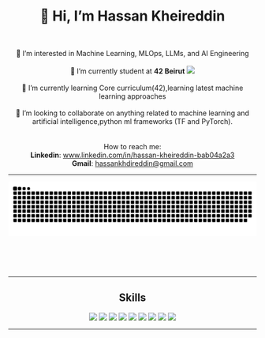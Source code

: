 <h1 align="center"> 👋 Hi, I’m Hassan Kheireddin</h1>
<br>

<div align="center">
  
 👀 I’m interested in Machine Learning, MLOps, LLMs, and AI Engineering<br><br>
 🔭 I’m currently student at **42 Beirut** <img src="https://img.shields.io/badge/%20 Beirut-000000?style=for-the-badge&logo=42&logoColor=white" /><br><br>
 🌱 I’m currently learning Core curriculum(42),learning latest machine learning approaches<br><br>
 💞️ I’m looking to collaborate on anything related to machine learning and artificial intelligence,python ml frameworks (TF and PyTorch).<br>
 <br><br>
How to reach me:
<br>
**Linkedin**: www.linkedin.com/in/hassan-kheireddin-bab04a2a3<br>
**Gmail**: hassankhdireddin@gmail.com

<hr/>

<div align="center">
 
  <img alt="snake eating my contributions" src="https://raw.githubusercontent.com/salesp07/salesp07/output/github-contribution-grid-snake.svg" />
  
  <br/><br/><br/>
</div>

<hr/>

<div align=center>
<h2>Skills</h2>
 <img src="https://img.shields.io/badge/Amazon_AWS-FF9900?style=for-the-badge&logo=amazonaws&logoColor=white" />
  <!--<img src="https://img.shields.io/badge/VirtualBox-21416b?style=for-the-badge&logo=VirtualBox&logoColor=white" /> -->
 <img width=90 src="https://img.shields.io/badge/Linux-FCC624?style=for-the-badge&logo=linux&logoColor=black" />
 <img src="https://img.shields.io/badge/Debian-A81D33?style=for-the-badge&logo=debian&logoColor=white" />
 <img src="https://img.shields.io/badge/powershell-5391FE?style=for-the-badge&logo=powershell&logoColor=white" />
 <img src="https://img.shields.io/badge/GIT-E44C30?style=for-the-badge&logo=git&logoColor=white" />
 <img src="https://img.shields.io/badge/HTML5-E34F26?style=for-the-badge&logo=html5&logoColor=white" />
 <img src="https://img.shields.io/badge/C-00599C?style=for-the-badge&logo=c&logoColor=white" />
 <img src="https://img.shields.io/badge/C%2B%2B-00599C?style=for-the-badge&logo=c%2B%2B&logoColor=white" />
 <img src="https://img.shields.io/badge/Python-FFD43B?style=for-the-badge&logo=python&logoColor=blue" />
 <!--
 <img src="https://img.shields.io/badge/-HuggingFace-FDEE21?style=for-the-badge&logo=HuggingFace&logoColor=black" />
 <img src="https://img.shields.io/badge/Keras-FF0000?style=for-the-badge&logo=keras&logoColor=white" />
 <img src="https://img.shields.io/badge/PyTorch-EE4C2C?style=for-the-badge&logo=pytorch&logoColor=white" />
 <img src="https://img.shields.io/badge/TensorFlow-FF6F00?style=for-the-badge&logo=tensorflow&logoColor=white" />
 <img src="https://img.shields.io/badge/Numpy-777BB4?style=for-the-badge&logo=numpy&logoColor=white" />
 <img src="https://img.shields.io/badge/Pandas-2C2D72?style=for-the-badge&logo=pandas&logoColor=white" />
 <img src="
 -->
</div>
<hr/>

